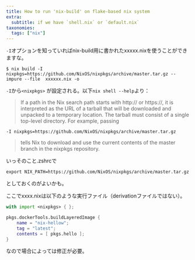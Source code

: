 ```yaml
---
title: How to run 'nix-build' on flake-based nix system
extra:
  subtitle: if we have `shell.nix` or `default.nix`
taxonomies:
  tags: ["nix"]
---
```

`-I`オプションを知っていればnix-build用に書かれたxxxxx.nixを使うことができますな。

```
$ nix build -I nixpkgs=https://github.com/NixOS/nixpkgs/archive/master.tar.gz --impure --file  xxxxxx.nix -o  
```

`-I`から`<nixpkgs>` が設定される。以下`nix shell --help`より：

> If a path in the Nix search path starts with http:// or https://, it is interpreted as the URL of a
tarball that will be downloaded and unpacked to a temporary location. The tarball must consist of a
single top-level directory. For example, passing

```
-I nixpkgs=https://github.com/NixOS/nixpkgs/archive/master.tar.gz
```

> tells Nix to download and use the current contents of the master branch in the nixpkgs repository.

いっそのこと.zshrcで
```
export NIX_PATH=https://github.com/NixOS/nixpkgs/archive/master.tar.gz
```
としておくのがよいかも。

ここでxxxx.nixは以下のような実行ファイル（derivationファイルではない）。

```nix
with import <nixpkgs> { };

pkgs.dockerTools.buildLayeredImage {
	name = "nix-hellow";
	tag = "latest";
	contents = [ pkgs.hello ]; 
}
```

 なので場合によっては修正が必要。